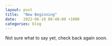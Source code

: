 ```yaml
---
layout: post
title:  "New Beginning"
date:   2022-06-10 08:48:00 +1000
categories: blog
---
```


Not sure what to say yet, check back again soon.